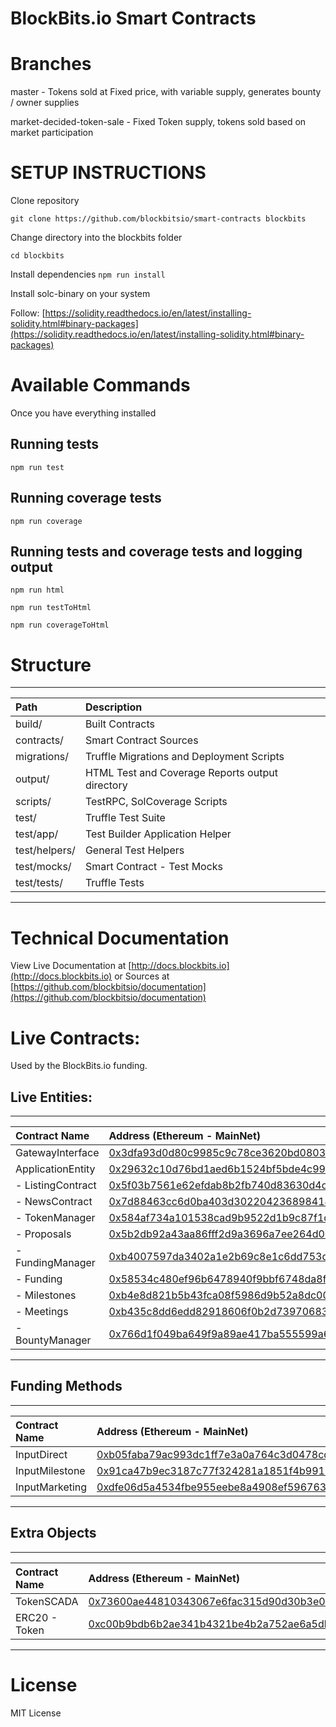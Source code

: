 BlockBits.io Smart Contracts
===================

# Branches
master - Tokens sold at Fixed price, with variable supply, generates bounty / owner supplies

market-decided-token-sale - Fixed Token supply, tokens sold based on market participation

# SETUP INSTRUCTIONS
Clone repository

```git clone https://github.com/blockbitsio/smart-contracts blockbits```

Change directory into the blockbits folder

```cd blockbits```

Install dependencies
```npm run install```

Install solc-binary on your system

Follow: [https://solidity.readthedocs.io/en/latest/installing-solidity.html#binary-packages](https://solidity.readthedocs.io/en/latest/installing-solidity.html#binary-packages)


# Available Commands
Once you have everything installed

## Running tests
```npm run test```

## Running coverage tests
```npm run coverage```

## Running tests and coverage tests and logging output
```npm run html```

```npm run testToHtml```

```npm run coverageToHtml```

# Structure

----------------------------
|Path | Description|
|:--- | :--- |
| build/ | Built Contracts | 
| contracts/ | Smart Contract Sources | 
| migrations/ | Truffle Migrations and Deployment Scripts| 
| output/ | HTML Test and Coverage Reports output directory | 
| scripts/ | TestRPC, SolCoverage Scripts | 
| test/ | Truffle Test Suite | 
| test/app/ | Test Builder Application Helper | 
| test/helpers/ | General Test Helpers | 
| test/mocks/ | Smart Contract - Test Mocks | 
| test/tests/ | Truffle Tests | 
----------------------------

# Technical Documentation
View Live Documentation at [http://docs.blockbits.io](http://docs.blockbits.io) or Sources at [https://github.com/blockbitsio/documentation](https://github.com/blockbitsio/documentation)


# Live Contracts:
Used by the BlockBits.io funding.

## Live Entities:

----------------------------
|Contract Name | Address (Ethereum - MainNet)|
|:--- | :--- |
| GatewayInterface | [0x3dfa93d0d80c9985c9c78ce3620bd0803767a95c](https://etherscan.io/address/0x3dfa93d0d80c9985c9c78ce3620bd0803767a95c)| 
| ApplicationEntity | [0x29632c10d76bd1aed6b1524bf5bde4c992610670](https://etherscan.io/address/0x29632c10d76bd1aed6b1524bf5bde4c992610670)| 
| - ListingContract | [0x5f03b7561e62efdab8b2fb740d83630d4d2710d7](https://etherscan.io/address/0x5f03b7561e62efdab8b2fb740d83630d4d2710d7) | 
| - NewsContract | [0x7d88463cc6d0ba403d302204236898414db3251a](https://etherscan.io/address/0x7d88463cc6d0ba403d302204236898414db3251a) | 
| - TokenManager | [0x584af734a101538cad9b9522d1b9c87f1c08f9c4](https://etherscan.io/address/0x584af734a101538cad9b9522d1b9c87f1c08f9c4) | 
| - Proposals | [0x5b2db92a43aa86fff2d9a3696a7ee264d03fc907](https://etherscan.io/address/0x5b2db92a43aa86fff2d9a3696a7ee264d03fc907) | 
| - FundingManager | [0xb4007597da3402a1e2b69c8e1c6dd753d01a8035](https://etherscan.io/address/0xb4007597da3402a1e2b69c8e1c6dd753d01a8035) | 
| - Funding | [0x58534c480ef96b6478940f9bbf6748da8f2ec935](https://etherscan.io/address/0x58534c480ef96b6478940f9bbf6748da8f2ec935) | 
| - Milestones | [0xb4e8d821b5b43fca08f5986d9b52a8dc00565cc5](https://etherscan.io/address/0xb4e8d821b5b43fca08f5986d9b52a8dc00565cc5) | 
| - Meetings | [0xb435c8dd6edd82918606f0b2d73970683806b004](https://etherscan.io/address/0xb435c8dd6edd82918606f0b2d73970683806b004) | 
| - BountyManager | [0x766d1f049ba649f9a89ae417ba555599a6546b5a](https://etherscan.io/address/0x766d1f049ba649f9a89ae417ba555599a6546b5a) | 
----------------------------

## Funding Methods

----------------------------
|Contract Name | Address (Ethereum - MainNet)|
|:--- | :--- |
|InputDirect | [0xb05faba79ac993dc1ff7e3a0a764c3d0478cdc1f](https://etherscan.io/address/0xb05faba79ac993dc1ff7e3a0a764c3d0478cdc1f)|
|InputMilestone | [0x91ca47b9ec3187c77f324281a1851f4b991103f1](https://etherscan.io/address/0x91ca47b9ec3187c77f324281a1851f4b991103f1)|
|InputMarketing | [0xdfe06d5a4534fbe955eebe8a4908ef596763c2a4](https://etherscan.io/address/0xdfe06d5a4534fbe955eebe8a4908ef596763c2a4)|
----------------------------


## Extra Objects

----------------------------
|Contract Name | Address (Ethereum - MainNet)|
|:--- | :--- |
| TokenSCADA | [0x73600ae44810343067e6fac315d90d30b3e0378a](https://etherscan.io/address/0x73600ae44810343067e6fac315d90d30b3e0378a)|
| ERC20 - Token | [0xc00b9bdb6b2ae341b4321be4b2a752ae6a5db18c](https://etherscan.io/address/0xc00b9bdb6b2ae341b4321be4b2a752ae6a5db18c)|
----------------------------


# License
MIT License